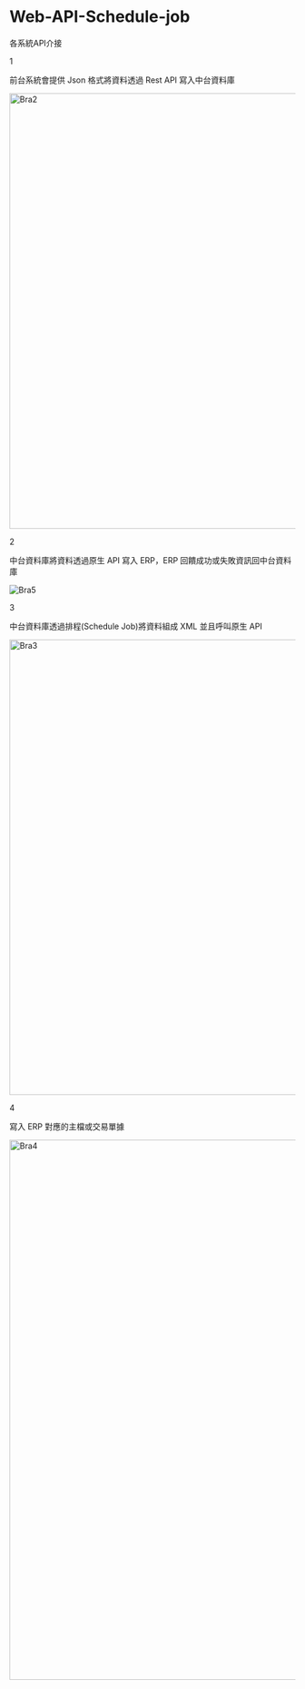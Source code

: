 # Web-API-Schedule-job


各系統API介接


1


前台系統會提供 Json 格式將資料透過 Rest API 寫入中台資料庫


<img width="767" alt="Bra2" src="https://github.com/user-attachments/assets/d8ceac4e-8a25-4ef5-a77c-962aa1fa1c54">


2


中台資料庫將資料透過原生 API 寫入 ERP，ERP 回饋成功或失敗資訊回中台資料庫


![Bra5](https://github.com/user-attachments/assets/8ebce96d-af0c-4c5a-b7ef-1226cc61bd68)


3


中台資料庫透過排程(Schedule Job)將資料組成 XML 並且呼叫原生 API


<img width="802" alt="Bra3" src="https://github.com/user-attachments/assets/5c6a2626-c43d-4fbe-b3bb-944d601f7aee">


4

寫入 ERP 對應的主檔或交易單據


<img width="951" alt="Bra4" src="https://github.com/user-attachments/assets/804f2d6f-4190-44b3-a970-96eb4ba28ad1">

